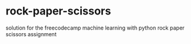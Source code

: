# rock-paper-scissors
solution for the freecodecamp machine learning with python rock paper scissors assignment
